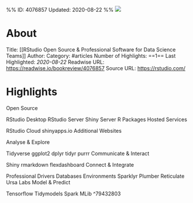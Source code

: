%%
ID: 4076857
Updated: 2020-08-22
%%
![](https://readwise-assets.s3.amazonaws.com/static/images/article3.5c705a01b476.png)

# About
Title: [[RStudio  Open Source & Professional Software for Data Science Teams]]
Author: 
Category: #articles
Number of Highlights: ==1==
Last Highlighted: *2020-08-22*
Readwise URL: https://readwise.io/bookreview/4076857
Source URL: https://rstudio.com/


# Highlights 
Open Source

RStudio Desktop
RStudio Server
Shiny Server
R Packages
Hosted Services

RStudio Cloud
shinyapps.io
Additional Websites

Analyse & Explore

Tidyverse
ggplot2
dplyr
tidyr
purrr
Communicate & Interact

Shiny
rmarkdown
flexdashboard
Connect & Integrate

Professional Drivers
Databases
Environments
Sparklyr
Plumber
Reticulate
Ursa Labs
Model & Predict

Tensorflow
Tidymodels
Spark MLib  ^79432803

